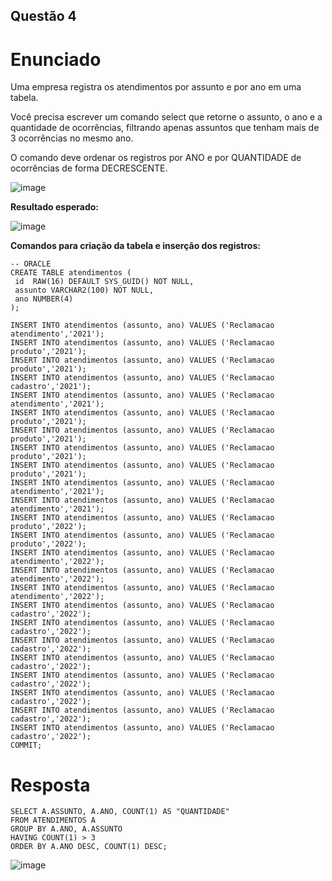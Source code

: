 ## Questão 4

# Enunciado

Uma empresa registra os atendimentos por assunto e por ano em uma tabela.

Você precisa escrever um comando select que retorne o assunto, o ano e a quantidade de ocorrências, filtrando apenas assuntos que tenham mais de 3 ocorrências no mesmo ano.

O comando deve ordenar os registros por ANO e por QUANTIDADE de ocorrências de forma DECRESCENTE.

![image](https://github.com/user-attachments/assets/b8f5579c-c4b7-4d3f-8d8c-b085224f029b)

**Resultado esperado:**

![image](https://github.com/user-attachments/assets/866596d4-dfe7-4937-acc7-ef116918246e)

**Comandos para criação da tabela e inserção dos registros:**

```
-- ORACLE
CREATE TABLE atendimentos (
 id  RAW(16) DEFAULT SYS_GUID() NOT NULL,
 assunto VARCHAR2(100) NOT NULL,
 ano NUMBER(4)
);

INSERT INTO atendimentos (assunto, ano) VALUES ('Reclamacao atendimento','2021');
INSERT INTO atendimentos (assunto, ano) VALUES ('Reclamacao produto','2021');
INSERT INTO atendimentos (assunto, ano) VALUES ('Reclamacao produto','2021');
INSERT INTO atendimentos (assunto, ano) VALUES ('Reclamacao cadastro','2021');
INSERT INTO atendimentos (assunto, ano) VALUES ('Reclamacao atendimento','2021');
INSERT INTO atendimentos (assunto, ano) VALUES ('Reclamacao produto','2021');
INSERT INTO atendimentos (assunto, ano) VALUES ('Reclamacao produto','2021');
INSERT INTO atendimentos (assunto, ano) VALUES ('Reclamacao produto','2021');
INSERT INTO atendimentos (assunto, ano) VALUES ('Reclamacao produto','2021');
INSERT INTO atendimentos (assunto, ano) VALUES ('Reclamacao atendimento','2021');
INSERT INTO atendimentos (assunto, ano) VALUES ('Reclamacao atendimento','2021');
INSERT INTO atendimentos (assunto, ano) VALUES ('Reclamacao produto','2022');
INSERT INTO atendimentos (assunto, ano) VALUES ('Reclamacao produto','2022');
INSERT INTO atendimentos (assunto, ano) VALUES ('Reclamacao atendimento','2022');
INSERT INTO atendimentos (assunto, ano) VALUES ('Reclamacao atendimento','2022');
INSERT INTO atendimentos (assunto, ano) VALUES ('Reclamacao atendimento','2022');
INSERT INTO atendimentos (assunto, ano) VALUES ('Reclamacao cadastro','2022');
INSERT INTO atendimentos (assunto, ano) VALUES ('Reclamacao cadastro','2022');
INSERT INTO atendimentos (assunto, ano) VALUES ('Reclamacao cadastro','2022');
INSERT INTO atendimentos (assunto, ano) VALUES ('Reclamacao cadastro','2022');
INSERT INTO atendimentos (assunto, ano) VALUES ('Reclamacao cadastro','2022');
INSERT INTO atendimentos (assunto, ano) VALUES ('Reclamacao cadastro','2022');
INSERT INTO atendimentos (assunto, ano) VALUES ('Reclamacao cadastro','2022');
INSERT INTO atendimentos (assunto, ano) VALUES ('Reclamacao cadastro','2022');
COMMIT;

```

# Resposta

```
SELECT A.ASSUNTO, A.ANO, COUNT(1) AS "QUANTIDADE"
FROM ATENDIMENTOS A
GROUP BY A.ANO, A.ASSUNTO
HAVING COUNT(1) > 3
ORDER BY A.ANO DESC, COUNT(1) DESC;

```

![image](https://github.com/user-attachments/assets/54a4f269-11a5-4b83-9d3c-251be45c441b)


